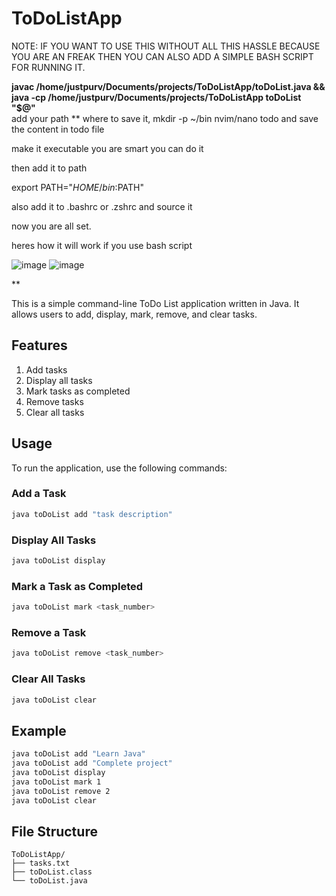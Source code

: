 # ToDoListApp
NOTE: IF YOU WANT TO USE THIS WITHOUT ALL THIS HASSLE BECAUSE YOU ARE AN FREAK THEN YOU CAN ALSO ADD A SIMPLE BASH SCRIPT FOR RUNNING IT.

**javac /home/justpurv/Documents/projects/ToDoListApp/toDoList.java && \
java -cp /home/justpurv/Documents/projects/ToDoListApp toDoList "$@"**  
add your path
**
where to save it,
mkdir -p ~/bin
nvim/nano todo
and save the content in todo file

make it executable you are smart you can do it

then add it to path

export PATH="$HOME/bin:$PATH"

also add it to .bashrc or .zshrc 
and source it 

now you are all set.

heres how it will work if you use bash script

![image](https://github.com/user-attachments/assets/c783f8be-fc6c-4b81-80ac-15d038d3e07a)
![image](https://github.com/user-attachments/assets/e48c0b59-bde6-43ac-ac8d-a4bc680e0043)


**

This is a simple command-line ToDo List application written in Java. It allows users to add, display, mark, remove, and clear tasks.

## Features

1. Add tasks
2. Display all tasks
3. Mark tasks as completed
4. Remove tasks
5. Clear all tasks

## Usage

To run the application, use the following commands:

### Add a Task

```sh
java toDoList add "task description"
```

### Display All Tasks

```sh
java toDoList display
```

### Mark a Task as Completed

```sh
java toDoList mark <task_number>
```

### Remove a Task

```sh
java toDoList remove <task_number>
```

### Clear All Tasks

```sh
java toDoList clear
```

## Example

```sh
java toDoList add "Learn Java"
java toDoList add "Complete project"
java toDoList display
java toDoList mark 1
java toDoList remove 2
java toDoList clear
```

## File Structure

```
ToDoListApp/
├── tasks.txt
├── toDoList.class
└── toDoList.java
```
